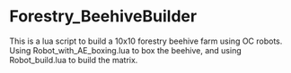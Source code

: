 # Forestry_BeehiveBuilder
This is a lua script to build a 10x10 forestry beehive farm using OC robots.  Using Robot_with_AE_boxing.lua to box the beehive, and using Robot_build.lua to build the matrix.
